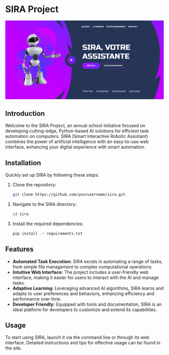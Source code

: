 # SIRA Project

![An abstract representation of AI and automation](images/Screenshot%202022-06-25%20at%2018-17-02%20Sira%20Technologie.png)

## Introduction
Welcome to the SIRA Project, an annual school initiative focused on developing cutting-edge, Python-based AI solutions for efficient task automation on computers. SIRA (Smart Interactive Robotic Assistant) combines the power of artificial intelligence with an easy-to-use web interface, enhancing your digital experience with smart automation.

## Installation

Quickly set up SIRA by following these steps:

1. Clone the repository:
   ```bash
   git clone https://github.com/yourusername/sira.git
   ```
2. Navigate to the SIRA directory:
   ```bash
   cd sira
   ```
3. Install the required dependencies:
   ```bash
   pip install -r requirements.txt
   ```

## Features

- **Automated Task Execution:** SIRA excels in automating a range of tasks, from simple file management to complex computational operations.
- **Intuitive Web Interface:** The project includes a user-friendly web interface, making it easier for users to interact with the AI and manage tasks.
- **Adaptive Learning:** Leveraging advanced AI algorithms, SIRA learns and adapts to user preferences and behaviors, enhancing efficiency and performance over time.
- **Developer Friendly:** Equipped with tools and documentation, SIRA is an ideal platform for developers to customize and extend its capabilities.

## Usage

To start using SIRA, launch it via the command line or through its web interface. Detailed instructions and tips for effective usage can be found in the site.
